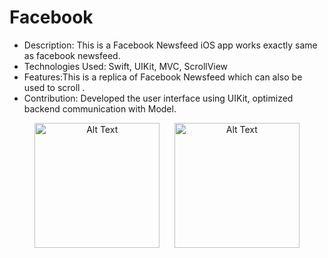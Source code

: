 # Facebook
* Description: This is a Facebook Newsfeed iOS app works exactly same as facebook newsfeed. 
* Technologies Used: Swift, UIKit, MVC, ScrollView
* Features:This is a replica of Facebook Newsfeed which can also be used to scroll .
* Contribution: Developed the user interface using UIKit, optimized backend communication with Model.

<p align="center">
  <img src="https://github.com/user-attachments/assets/aa78b9d4-a357-44c4-8685-5e9ddefc700d" alt="Alt Text" width="200"/>
 &nbsp;&nbsp;&nbsp;&nbsp;
 <img src="https://github.com/user-attachments/assets/68707bea-b8c3-4206-a408-ccfa7545b724" alt="Alt Text" width="200"/>
</p>


